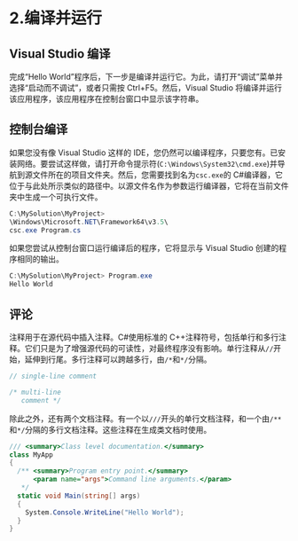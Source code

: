 # 2.编译并运行

## Visual Studio 编译

完成“Hello World”程序后，下一步是编译并运行它。为此，请打开“调试”菜单并选择“启动而不调试”，或者只需按 Ctrl+F5。然后，Visual Studio 将编译并运行该应用程序，该应用程序在控制台窗口中显示该字符串。

## 控制台编译

如果您没有像 Visual Studio 这样的 IDE，您仍然可以编译程序，只要您有。已安装网络。要尝试这样做，请打开命令提示符(`C:\Windows\System32\cmd.exe`)并导航到源文件所在的项目文件夹。然后，您需要找到名为`csc.exe`的 C#编译器，它位于与此处所示类似的路径中。以源文件名作为参数运行编译器，它将在当前文件夹中生成一个可执行文件。

```cs
C:\MySolution\MyProject>
\Windows\Microsoft.NET\Framework64\v3.5\
csc.exe Program.cs

```

如果您尝试从控制台窗口运行编译后的程序，它将显示与 Visual Studio 创建的程序相同的输出。

```cs
C:\MySolution\MyProject> Program.exe
Hello World

```

## 评论

注释用于在源代码中插入注释。C#使用标准的 C++注释符号，包括单行和多行注释。它们只是为了增强源代码的可读性，对最终程序没有影响。单行注释从`//`开始，延伸到行尾。多行注释可以跨越多行，由`/*`和`*/`分隔。

```cs
// single-line comment

/* multi-line
   comment */

```

除此之外，还有两个文档注释。有一个以`///`开头的单行文档注释，和一个由`/**`和`*/`分隔的多行文档注释。这些注释在生成类文档时使用。

```cs
/// <summary>Class level documentation.</summary>
class MyApp
{
  /** <summary>Program entry point.</summary>
      <param name="args">Command line arguments.</param>
   */
  static void Main(string[] args)
  {
    System.Console.WriteLine("Hello World");
  }
}

```